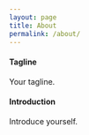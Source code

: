 ```yaml
---
layout: page
title: About
permalink: /about/
---
```


#### Tagline

Your tagline.

#### Introduction

Introduce yourself.

